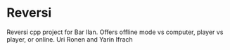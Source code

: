 # Reversi
Reversi cpp project for Bar Ilan.
Offers offline mode vs computer,
player vs player,
or online.
Uri Ronen and Yarin Ifrach 
